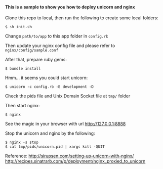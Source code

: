 #### This is a sample to show you how to deploy unicorn and nginx

Clone this repo to local, then run the following to create some local folders:
```shell
$ sh init.sh
```

Change `path/to/app` to this app folder in `config.rb`

Then update your nginx config file and please refer to `nginx/config/sample.conf`

After that, prepare ruby gems:

```shell
$ bundle install
```

Hmm... it seems you could start unicorn:

```shell
$ unicorn -c config.rb -E development -D
```

Check the pids file and Unix Domain Socket file at `tmp/` folder

Then start nginx:
```shell
$ nginx
```

See the magic in your browser with url http://127.0.0.1:8888

Stop the unicorn and nginx by the following:

```shell
$ nginx -s stop
$ cat tmp/pids/unicorn.pid | xargs kill -QUIT
```
 
Reference:
http://sirupsen.com/setting-up-unicorn-with-nginx/
http://recipes.sinatrarb.com/p/deployment/nginx_proxied_to_unicorn
